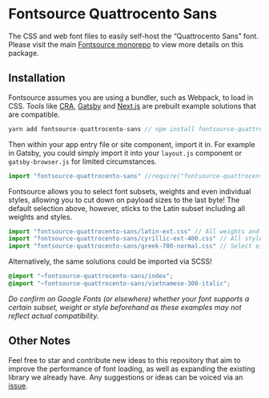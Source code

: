 # Fontsource Quattrocento Sans

The CSS and web font files to easily self-host the “Quattrocento Sans” font. Please visit the main [Fontsource monorepo](https://github.com/DecliningLotus/fontsource) to view more details on this package.

## Installation

Fontsource assumes you are using a bundler, such as Webpack, to load in CSS. Tools like [CRA](https://create-react-app.dev/), [Gatsby](https://www.gatsbyjs.org/) and [Next.js](https://nextjs.org/) are prebuilt example solutions that are compatible.

```javascript
yarn add fontsource-quattrocento-sans // npm install fontsource-quattrocento-sans
```

Then within your app entry file or site component, import it in. For example in Gatsby, you could simply import it into your `layout.js` component or `gatsby-browser.js` for limited circumstances.

```javascript
import "fontsource-quattrocento-sans" //require("fontsource-quattrocento-sans")
```

Fontsource allows you to select font subsets, weights and even individual styles, allowing you to cut down on payload sizes to the last byte! The default selection above, however, sticks to the Latin subset including all weights and styles.

```javascript
import "fontsource-quattrocento-sans/latin-ext.css" // All weights and styles included.
import "fontsource-quattrocento-sans/cyrillic-ext-400.css" // All styles included.
import "fontsource-quattrocento-sans/greek-700-normal.css" // Select either normal or italic.
```

Alternatively, the same solutions could be imported via SCSS!

```scss
@import "~fontsource-quattrocento-sans/index";
@import "~fontsource-quattrocento-sans/vietnamese-300-italic";
```

_Do confirm on Google Fonts (or elsewhere) whether your font supports a certain subset, weight or style beforehand as these examples may not reflect actual compatibility._

## Other Notes

Feel free to star and contribute new ideas to this repository that aim to improve the performance of font loading, as well as expanding the existing library we already have. Any suggestions or ideas can be voiced via an [issue](https://github.com/DecliningLotus/fontsource/issues).
